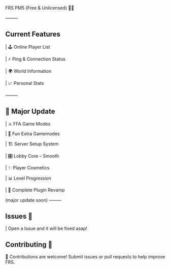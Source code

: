 FRS PM5 (Free & Unlicensed) ⛓️‍💥



⸻

## Current Features

| 🕹️ Online Player List 

| ⚡ Ping & Connection Status 

| 🌍 World Information 

| 📈 Personal Stats 

⸻

## 🌸 Major Update

| ⚔️ FFA Game Modes 

| 🪇 Fun Extra Gamemodes 

| 🏗️ Server Setup System 

| 🎛️ Lobby Core – Smooth

| ✨ Player Cosmetics 

| 📊 Level Progression 

| 🔄 Complete Plugin Revamp 

(major update soon)
⸻

## Issues 🚨 

| Open a Issue and it will be fixed asap!



## Contributing 🤝

🤝 Contributions are welcome! Submit issues or pull requests to help improve FRS.